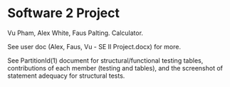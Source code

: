# Software 2 Project
Vu Pham, Alex White, Faus Palting. 
Calculator. 

See user doc (Alex, Faus, Vu - SE II Project.docx) for more. 

See PartitionId(1) document for structural/functional testing tables, contributions of each member (testing and tables), and the screenshot of statement adequacy for structural tests.
